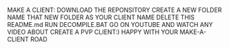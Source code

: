 MAKE A CLIENT:
DOWNLOAD THE REPONSITORY
CREATE A NEW FOLDER
NAME THAT NEW FOLDER AS YOUR CLIENT NAME
DELETE THIS README.md
RUN DECOMPILE.BAT
GO ON YOUTUBE AND WATCH ANY VIDEO ABOUT CREATE A PVP CLIENT:)
HAPPY WITH YOUR MAKE-A-CLIENT ROAD
